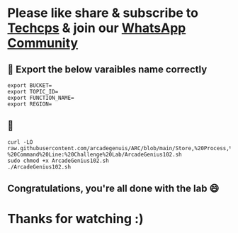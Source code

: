 

# Please like share & subscribe to [Techcps](https://www.youtube.com/@techcps) & join our [WhatsApp Community](https://whatsapp.com/channel/0029Va9nne147XeIFkXYv71A)


## 🚨 Export the below varaibles name correctly

```
export BUCKET=
export TOPIC_ID=
export FUNCTION_NAME=
export REGION=
```

## 🚨 

```
curl -LO raw.githubusercontent.com/arcadegenuis/ARC/blob/main/Store,%20Process,%20and%20Manage%20Data%20on%20Google%20Cloud%20-%20Command%20Line:%20Challenge%20Lab/ArcadeGenius102.sh
sudo chmod +x ArcadeGenius102.sh
./ArcadeGenius102.sh
```

## Congratulations, you're all done with the lab 😄

# Thanks for watching :)
